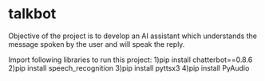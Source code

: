 # talkbot
Objective of the project is to develop an AI assistant which understands the message spoken by the user and will speak the reply.


Import following libraries to run this project:
1)pip install chatterbot==0.8.6
2)pip install speech_recognition
3)pip install pyttsx3
4)pip install PyAudio
